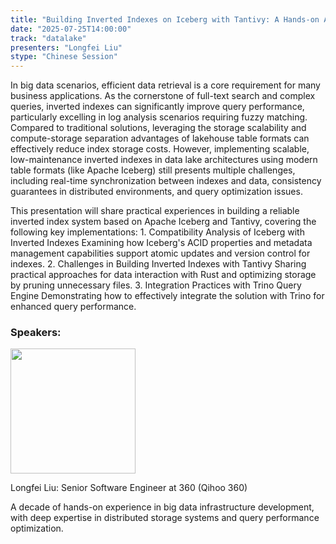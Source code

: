 ```yaml
---
title: "​​Building Inverted Indexes on Iceberg with Tantivy: A Hands-on Approach​​"
date: "2025-07-25T14:00:00"
track: "datalake"
presenters: "Longfei Liu"
stype: "Chinese Session"
---
```


In big data scenarios, efficient data retrieval is a core requirement for many business applications.​​ As the cornerstone of full-text search and complex queries, inverted indexes can significantly improve query performance, particularly excelling in log analysis scenarios requiring fuzzy matching. Compared to traditional solutions, leveraging the storage scalability and compute-storage separation advantages of lakehouse table formats can effectively reduce index storage costs. However, implementing scalable, low-maintenance inverted indexes in data lake architectures using modern table formats (like Apache Iceberg) still presents multiple challenges, including real-time synchronization between indexes and data, consistency guarantees in distributed environments, and query optimization issues.

​​This presentation will share practical experiences in building a reliable inverted index system based on Apache Iceberg and Tantivy, covering the following key implementations:​​
​​1. Compatibility Analysis of Iceberg with Inverted Indexes​​
  Examining how Iceberg's ACID properties and metadata management capabilities support atomic updates and version control for indexes.
​​2. Challenges in Building Inverted Indexes with Tantivy​​
  Sharing practical approaches for data interaction with Rust and optimizing storage by pruning unnecessary files.
​​3. Integration Practices with Trino Query Engine​​
  Demonstrating how to effectively integrate the solution with Trino for enhanced query performance.

### Speakers:


<img src="https://sessionize.com/image/ef8c-400o400o1-E5oCBuuC86mqfMxuzYXMs1.png" width="200" /><br/>

Longfei Liu: ​​Senior Software Engineer​​ at ​​360 (Qihoo 360)​​

A decade of hands-on experience in big data infrastructure development, with deep expertise in distributed storage systems and query performance optimization.